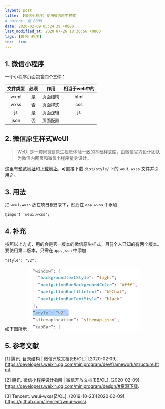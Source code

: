 ```yaml
---
layout: post
title: 【微信小程序】使用微信原生样式
# author: 焜_8899
date: 2020-02-09 05:24:39 +0800
last_modified_at: 2020-07-26 18:36:56 +0800
tags: [微信小程序]
toc:  true
---
```


## 1. 微信小程序

一个小程序页面包含四个文件：

|文件类型|必须|作用|相当于web中的|
|:----------:|:-----:|:----:|:-------------------:|
|wxml|是|页面结构|html|
|wxss|否|页面样式|css|
|js|是|页面逻辑|js|
|json|否|页面配置||

## 2. 微信原生样式WeUI

>WeUI 是一套同微信原生视觉体验一致的基础样式库，由微信官方设计团队为微信内网页和微信小程序量身设计。

这里有[预览地址](https://weui.io/)和[下载地址](https://github.com/Tencent/weui-wxss/)。可直接下载 `dist/style/` 下的 `weui.wxss` 文件并引用之。

## 3. 用法

把 `weui.wxss` 放在项目根目录下，然后在 `app.wxss` 中添加

```
@import 'weui.wxss';
```

## 4. 补充

按照以上方式，用的会是第一版本的微信原生样式。目前个人已知的有两个版本。要使用第二版本，只需在 `app.json` 中添加

```
"style": "v2",
```

如下图所示
![使用第二版本的微信原生样式](\assets\images\illustrations\001.jpg)

## 5. 参考文献

[1]  腾讯. 目录结构 \| 微信开放文档[EB/OL]. [2020-02-09]. https://developers.weixin.qq.com/miniprogram/dev/framework/structure.html.

[2]  腾讯. 微信小程序设计指南 \| 微信开放文档[EB/OL]. [2020-02-09]. https://developers.weixin.qq.com/miniprogram/design/#资源下载.

[3]  Tencent. weui-wxss[Z/OL]. (2019-10-23)[2020-02-09]. https://github.com/Tencent/weui-wxss/.
